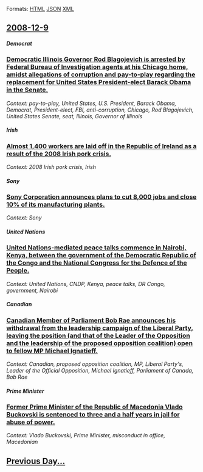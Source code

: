 
Formats: [HTML](2008/12/9/index.html)  [JSON](2008/12/9/index.json)  [XML](2008/12/9/index.xml)  

## [2008-12-9](/news/2008/12/9/index.md)

##### Democrat
### [ Democratic Illinois Governor Rod Blagojevich is arrested by Federal Bureau of Investigation agents at his Chicago home, amidst allegations of corruption and pay-to-play regarding the replacement for United States President-elect Barack Obama in the Senate. ](/news/2008/12/9/democratic-illinois-governor-rod-blagojevich-is-arrested-by-federal-bureau-of-investigation-agents-at-his-chicago-home-amidst-allegations.md)
_Context: pay-to-play, United States, U.S. President, Barack Obama, Democrat, President-elect, FBI, anti-corruption, Chicago, Rod Blagojevich, United States Senate, seat, Illinois, Governor of Illinois_

##### Irish
### [ Almost 1,400 workers are laid off in the Republic of Ireland as a result of the 2008 Irish pork crisis. ](/news/2008/12/9/almost-1-400-workers-are-laid-off-in-the-republic-of-ireland-as-a-result-of-the-2008-irish-pork-crisis.md)
_Context: 2008 Irish pork crisis, Irish_

##### Sony
### [ Sony Corporation announces plans to cut 8,000 jobs and close 10% of its manufacturing plants. ](/news/2008/12/9/sony-corporation-announces-plans-to-cut-8-000-jobs-and-close-10-of-its-manufacturing-plants.md)
_Context: Sony_

##### United Nations
### [ United Nations-mediated peace talks commence in Nairobi, Kenya, between the government of the Democratic Republic of the Congo and the National Congress for the Defence of the People. ](/news/2008/12/9/united-nations-mediated-peace-talks-commence-in-nairobi-kenya-between-the-government-of-the-democratic-republic-of-the-congo-and-the-nati.md)
_Context: United Nations, CNDP, Kenya, peace talks, DR Congo, government, Nairobi_

##### Canadian
### [ Canadian Member of Parliament Bob Rae announces his withdrawal from the leadership campaign of the Liberal Party, leaving the position (and that of the Leader of the Opposition and the leadership of the proposed opposition coalition) open to fellow MP Michael Ignatieff. ](/news/2008/12/9/canadian-member-of-parliament-bob-rae-announces-his-withdrawal-from-the-leadership-campaign-of-the-liberal-party-leaving-the-position-and.md)
_Context: Canadian, proposed opposition coalition, MP, Liberal Party's, Leader of the Official Opposition, Michael Ignatieff, Parliament of Canada, Bob Rae_

##### Prime Minister
### [ Former Prime Minister of the Republic of Macedonia Vlado Buckovski is sentenced to three and a half years in jail for abuse of power. ](/news/2008/12/9/former-prime-minister-of-the-republic-of-macedonia-vlado-buakovski-is-sentenced-to-three-and-a-half-years-in-jail-for-abuse-of-power.md)
_Context: Vlado Buckovski, Prime Minister, misconduct in office, Macedonian_

## [Previous Day...](/news/2008/12/8/index.md)


